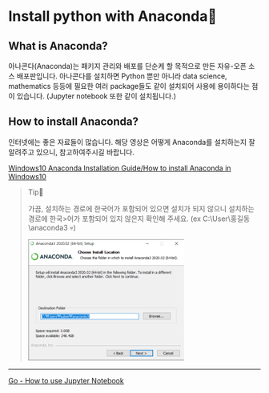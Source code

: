 # Install python with Anaconda🐍

## What is Anaconda?

아나콘다(Anaconda)는 패키지 관리와 배포를 단순케 할 목적으로 만든 자유-오픈 소스 배포판입니다. 아나콘다를 설치하면 Python 뿐만 아니라 data science, mathematics 등등에 필요한 여러 package들도 같이 설치되어 사용에 용이하다는 점이 있습니다. (Jupyter notebook 또한 같이 설치됩니다.)

## How to install Anaconda?

인터넷에는 좋은 자료들이 많습니다. 해당 영상은 어떻게 Anaconda를 설치하는지 잘 알려주고 있으니, 참고하여주시길 바랍니다.

[Windows10 Anaconda Installation Guide/How to install Anaconda in Windows10](https://www.youtube.com/embed/TiYbde4YTPY?t=0s)

 > Tip👀
>
>가끔, 설치하는 경로에 한국어가 포함되어 있으면 설치가 되지 않으니 설치하는 경로에 한국>어가 포함되어 있지 않은지 확인해 주세요. (ex C:\User\홍길동\anaconda3 💀)
>
><img src="../img/anaconda-install-setup1.png" alt="Install directory problem" style="zoom:50%;" />

---

[Go - How to use Jupyter Notebook](How-to-use-Jupyter-Notebook.md)